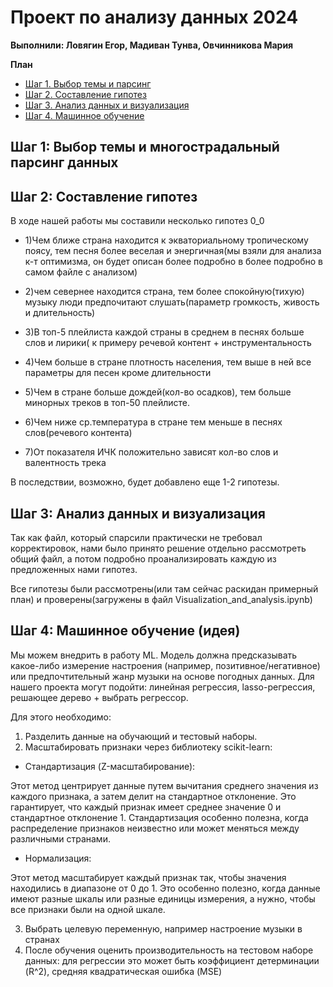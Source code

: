 # Проект по анализу данных 2024

**Выполнили: Ловягин Егор, Мадиван Тунва, Овчинникова Мария**

**План**
- [Шаг 1. Выбор темы и парсинг](https://github.com/marusyaOV/andan-project24/tree/main#шаг-1-выбор-темы-и-многострадальный-парсинг-данных)
- [Шаг 2. Составление гипотез](https://github.com/marusyaOV/andan-project24/tree/main?tab=readme-ov-file#шаг-2-составление-гипотез)
- [Шаг 3. Анализ данных и визуализация](https://github.com/marusyaOV/andan-project24/tree/main#шаг-3-анализ-данных-и-визуализация)
- [Шаг 4. Машинное обучение](https://github.com/marusyaOV/andan-project24/tree/main#шаг-4-машинное-обучение-идея)

## Шаг 1: Выбор темы и многострадальный парсинг данных

## Шаг 2: Составление гипотез

В ходе нашей работы мы составили несколько гипотез 0_0

- 1)Чем ближе страна находится к экваториальному тропическому поясу, тем песня более веселая и энергичная(мы взяли для анализа к-т оптимизма, он будет описан более подробно в
  более подробно в самом файле с анализом)

- 2)чем севернее находится страна, тем более спокойную(тихую) музыку люди предпочитают слушать(параметр громкость, живость и длительность)

- 3)В топ-5 плейлиста каждой страны в среднем в песнях больше слов и лирики( к примеру речевой контент + инструментальность

- 4)Чем больше в стране плотность населения, тем выше в ней все параметры для песен кроме длительности

- 5)Чем в стране больше дождей(кол-во осадков), тем больше минорных треков в топ-50 плейлисте.

- 6)Чем ниже ср.температура в стране тем меньше в песнях слов(речевого контента)

- 7)От показателя ИЧК положительно  зависят кол-во слов и валентность трека

В последствии, возможно, будет добавлено еще 1-2 гипотезы.

## Шаг 3: Анализ данных и визуализация
Так как файл, который спарсили практически не требовал корректировок, нами было принято решение отдельно рассмотреть
общий файл, а потом подробно проанализировать каждую из предложенных нами гипотез.

Все гипотезы были рассмотрены(или там сейчас раскидан примерный план) и проверены(загружены в файл Visualization_and_analysis.ipynb)

## Шаг 4: Машинное обучение (идея)

Мы можем внедрить в работу ML. Модель должна предсказывать какое-либо измерение настроения (например, позитивное/негативное) или предпочтительный жанр музыки на основе погодных данных.
Для нашего проекта могут подойти: линейная регрессия,  lasso-регрессия, решающее дерево + выбрать регрессор.

Для этого необходимо:
1) Разделить данные на обучающий и тестовый наборы.
2) Масштабировать признаки через библиотеку scikit-learn:

- Стандартизация (Z-масштабирование):

Этот метод центрирует данные путем вычитания среднего значения из каждого признака, а затем делит на стандартное отклонение.
Это гарантирует, что каждый признак имеет среднее значение 0 и стандартное отклонение 1.
Стандартизация особенно полезна, когда распределение признаков неизвестно или может меняться между различными странами.

- Нормализация:

Этот метод масштабирует каждый признак так, чтобы значения находились в диапазоне от 0 до 1.
Это особенно полезно, когда данные имеют разные шкалы или разные единицы измерения, а нужно, чтобы все признаки были на одной шкале.

3) Выбрать целевую переменную, например настроение музыки в странах
4) После обучения оценить производительность на тестовом наборе данных: для регрессии это может быть коэффициент детерминации (R^2), средняя квадратическая ошибка (MSE)




